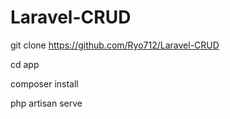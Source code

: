 # Laravel-CRUD
git clone https://github.com/Ryo712/Laravel-CRUD

cd app

composer install

php artisan serve
